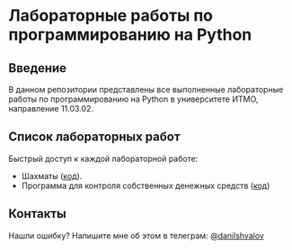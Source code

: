 # Лабораторные работы по программированию на Python

## Введение

В данном репозитории представлены все выполненные лабораторные работы по
программированию на Python в университете ИТМО, направление 11.03.02.

## Список лабораторных работ

Быстрый доступ к каждой лабораторной работе:

- Шахматы ([код](chesspy/)).
- Программа для контроля собственных денежных средств ([код](finacsys/))

## Контакты

Нашли ошибку? Напишите мне об этом в телеграм:
[@danilshvalov](https://t.me/danilshvalov)

